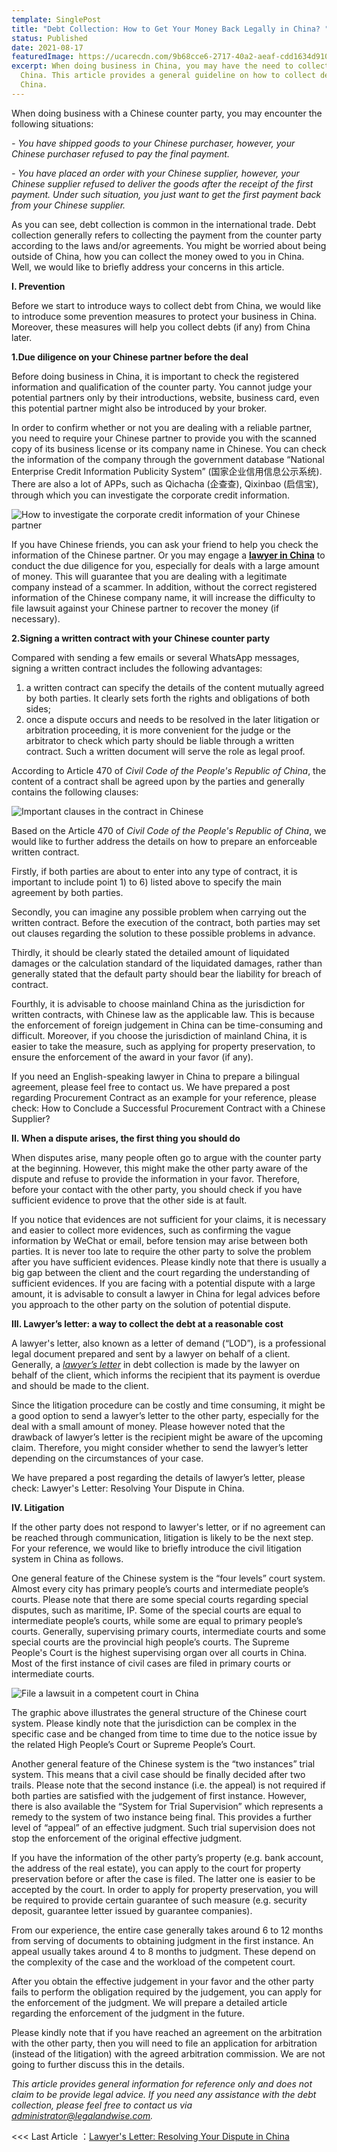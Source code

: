 ```yaml
---
template: SinglePost
title: "Debt Collection: How to Get Your Money Back Legally in China? "
status: Published
date: 2021-08-17
featuredImage: https://ucarecdn.com/9b68cce6-2717-40a2-aeaf-cdd1634d910c/
excerpt: When doing business in China, you may have the need to collect debt in
  China. This article provides a general guideline on how to collect debt in
  China.
---
```

When doing business with a Chinese counter party, you may encounter the following situations:

*\- You have shipped goods to your Chinese purchaser, however, your Chinese purchaser refused to pay the final payment.*

*\- You have placed an order with your Chinese supplier, however, your Chinese supplier refused to deliver the goods after the receipt of the first payment. Under such situation, you just want to get the first payment back from your Chinese supplier.*

As you can see, debt collection is common in the international trade. Debt collection generally refers to collecting the payment from the counter party according to the laws and/or agreements. You might be worried about being outside of China, how you can collect the money owed to you in China. Well, we would like to briefly address your concerns in this article.

**I. Prevention**

Before we start to introduce ways to collect debt from China, we would like to introduce some prevention measures to protect your business in China. Moreover, these measures will help you collect debts (if any) from China later. 

**1.Due diligence on your Chinese partner before the deal** 

Before doing business in China, it is important to check the registered information and qualification of the counter party. You cannot judge your potential partners only by their introductions, website, business card, even this potential partner might also be introduced by your broker.

In order to confirm whether or not you are dealing with a reliable partner, you need to require your Chinese partner to provide you with the scanned copy of its business license or its company name in Chinese. You can check the information of the company through the government database “National Enterprise Credit Information Publicity System” (国家企业信用信息公示系统). There are also a lot of APPs, such as Qichacha (企查查), Qixinbao (启信宝), through which you can investigate the corporate credit information.

![How to investigate the corporate credit information of your Chinese partner](https://ucarecdn.com/bdf10a09-4382-4829-b914-f5cea28055b1/ "National Enterprise Credit Information Publicity System")

If you have Chinese friends, you can ask your friend to help you check the information of the Chinese partner. Or you may engage a **[lawyer in China](https://www.legalandwise.com/)** to conduct the due diligence for you, especially for deals with a large amount of money. This will guarantee that you are dealing with a legitimate company instead of a scammer. In addition, without the correct registered information of the Chinese company name, it will increase the difficulty to file lawsuit against your Chinese partner to recover the money (if necessary).

**2.Signing a written contract with your Chinese counter party**

Compared with sending a few emails or several WhatsApp messages, signing a written contract includes the following advantages:

1. a written contract can specify the details of the content mutually agreed by both parties. It clearly sets forth the rights and obligations of both sides; 
2. once a dispute occurs and needs to be resolved in the later litigation or arbitration proceeding, it is more convenient for the judge or the arbitrator to check which party should be liable through a written contract. Such a written document will serve the role as legal proof.

According to Article 470 of *Civil Code of the People's Republic of China*, the content of a contract shall be agreed upon by the parties and generally contains the following clauses:

![Important clauses in the contract in Chinese](https://ucarecdn.com/f7af49ab-4a3b-45eb-bf7b-d69905b8e8f8/ "Main Clauses in the Contract in China")

Based on the Article 470 of *Civil Code of the People's Republic of China*, we would like to further address the details on how to prepare an enforceable written contract.  

Firstly, if both parties are about to enter into any type of contract, it is important to include point 1) to 6) listed above to specify the main agreement by both parties.

Secondly, you can imagine any possible problem when carrying out the written contract. Before the execution of the contract, both parties may set out clauses regarding the solution to these possible problems in advance. 

Thirdly, it should be clearly stated the detailed amount of liquidated damages or the calculation standard of the liquidated damages, rather than generally stated that the default party should bear the liability for breach of contract.

Fourthly, it is advisable to choose mainland China as the jurisdiction for written contracts, with Chinese law as the applicable law. This is because the enforcement of foreign judgement in China can be time-consuming and difficult. Moreover, if you choose the jurisdiction of mainland China, it is easier to take the measure, such as applying for property preservation, to ensure the enforcement of the award in your favor (if any).  

If you need an English-speaking lawyer in China to prepare a bilingual agreement, please feel free to contact us. We have prepared a post regarding Procurement Contract as an example for your reference, please check: How to Conclude a Successful Procurement Contract with a Chinese Supplier?  

**II. When a dispute arises, the first thing you should do**

When disputes arise, many people often go to argue with the counter party at the beginning. However, this might make the other party aware of the dispute and refuse to provide the information in your favor. Therefore, before your contact with the other party, you should check if you have sufficient evidence to prove that the other side is at fault.

If you notice that evidences are not sufficient for your claims, it is necessary and easier to collect more evidences, such as confirming the vague information by WeChat or email, before tension may arise between both parties. It is never too late to require the other party to solve the problem after you have sufficient evidences. Please kindly note that there is usually a big gap between the client and the court regarding the understanding of sufficient evidences. If you are facing with a potential dispute with a large amount, it is advisable to consult a lawyer in China for legal advices before you approach to the other party on the solution of potential dispute. 

**III. Lawyer’s letter: a way to collect the debt at a reasonable cost**  

A lawyer's letter, also known as a letter of demand (“LOD”), is a professional legal document prepared and sent by a lawyer on behalf of a client. Generally, a *[lawyer’s letter](https://www.legalandwise.com/posts/lawyers-letter-resolving-your-dispute-in-china/)* in debt collection is made by the lawyer on behalf of the client, which informs the recipient that its payment is overdue and should be made to the client. 

Since the litigation procedure can be costly and time consuming, it might be a good option to send a lawyer’s letter to the other party, especially for the deal with a small amount of money. Please however noted that the drawback of lawyer’s letter is the recipient might be aware of the upcoming claim. Therefore, you might consider whether to send the lawyer’s letter depending on the circumstances of your case.   

We have prepared a post regarding the details of lawyer’s letter, please check: Lawyer's Letter: Resolving Your Dispute in China. 

**IV. Litigation** 

If the other party does not respond to lawyer's letter, or if no agreement can be reached through communication, litigation is likely to be the next step. For your reference, we would like to briefly introduce the civil litigation system in China as follows.   

One general feature of the Chinese system is the “four levels” court system. Almost every city has primary people’s courts and intermediate people’s courts. Please note that there are some special courts regarding special disputes, such as maritime, IP. Some of the special courts are equal to intermediate people’s courts, while some are equal to primary people’s courts. Generally, supervising primary courts, intermediate courts and some special courts are the provincial high people’s courts. The Supreme People's Court is the highest supervising organ over all courts in China. Most of the first instance of civil cases are filed in primary courts or intermediate courts.  

![File a lawsuit in a competent court in China](https://ucarecdn.com/3f270f33-6f34-418f-9f02-0dbdbf790c51/ "Structure of the Chinese Court System")

The graphic above illustrates the general structure of the Chinese court system. Please kindly note that the jurisdiction can be complex in the specific case and be changed from time to time due to the notice issue by the related High People’s Court or Supreme People’s Court. 

Another general feature of the Chinese system is the “two instances” trial system. This means that a civil case should be finally decided after two trails. Please note that the second instance (i.e. the appeal) is not required if both parties are satisfied with the judgement of first instance. However, there is also available the “System for Trial Supervision” which represents a remedy to the system of two instance being final. This provides a further level of “appeal” of an effective judgment. Such trial supervision does not stop the enforcement of the original effective judgment.

If you have the information of the other party’s property (e.g. bank account, the address of the real estate), you can apply to the court for property preservation before or after the case is filed. The latter one is easier to be accepted by the court. In order to apply for property preservation, you will be required to provide certain guarantee of such measure (e.g. security deposit, guarantee letter issued by guarantee companies). 

From our experience, the entire case generally takes around 6 to 12 months from serving of documents to obtaining judgment in the first instance. An appeal usually takes around 4 to 8 months to judgment. These depend on the complexity of the case and the workload of the competent court.

After you obtain the effective judgement in your favor and the other party fails to perform the obligation required by the judgement, you can apply for the enforcement of the judgment. We will prepare a detailed article regarding the enforcement of the judgment in the future. 

Please kindly note that if you have reached an agreement on the arbitration with the other party, then you will need to file an application for arbitration (instead of the litigation) with the agreed arbitration commission. We are not going to further discuss this in the details.  

*This article provides general information for reference only and does not claim to be provide legal advice. If you need any assistance with the debt collection, please feel free to contact us via administrator@legalandwise.com.*

<<< Last Article ：[Lawyer's Letter: Resolving Your Dispute in China](https://www.legalandwise.com/posts/lawyers-letter-resolving-your-dispute-in-china/)